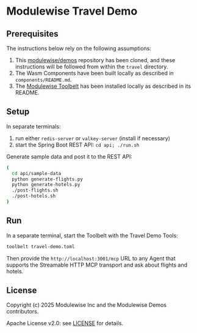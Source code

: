 # Modulewise Travel Demo

## Prerequisites

The instructions below rely on the following assumptions:

1. This [modulewise/demos](https://github.com/modulewise/demos)
repository has been cloned, and these instructions will be followed from
within the `travel` directory.
2. The Wasm Components have been built locally as described in `components/README.md`.
3. The [Modulewise Toolbelt](https://github.com/modulewise/toolbelt) has
been installed locally as described in its README.

## Setup

In separate terminals:

1. run either `redis-server` or `valkey-server` (install if necessary)
2. start the Spring Boot REST API: `cd api; ./run.sh`

Generate sample data and post it to the REST API:

```sh
(
  cd api/sample-data
  python generate-flights.py
  python generate-hotels.py
  ./post-flights.sh
  ./post-hotels.sh
)
```

## Run

In a separate terminal, start the Toolbelt with the Travel Demo Tools:

```sh
toolbelt travel-demo.toml
```

Then provide the `http://localhost:3001/mcp` URL to any Agent that supports
the Streamable HTTP MCP transport and ask about flights and hotels.

## License

Copyright (c) 2025 Modulewise Inc and the Modulewise Demos contributors.

Apache License v2.0: see [LICENSE](./LICENSE) for details.
